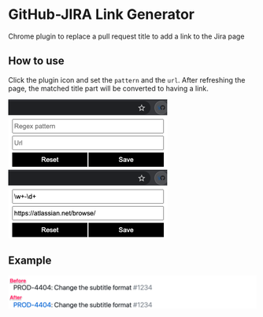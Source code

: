 # GitHub-JIRA Link Generator

Chrome plugin to replace a pull request title to add a link to the Jira page

## How to use
Click the plugin icon and set the `pattern` and the `url`. After refreshing the page, the matched title part will be converted to having a link.

![option_desc](/doc/option_menu_desc.png)
![option](/doc/option_menu.png)

## Example

![example](/doc/example.png)
